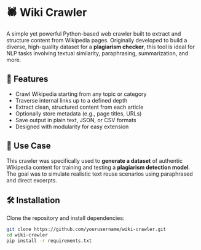 # 🕷️ Wiki Crawler

A simple yet powerful Python-based web crawler built to extract and structure content from Wikipedia pages. Originally developed to build a diverse, high-quality dataset for a **plagiarism checker**, this tool is ideal for NLP tasks involving textual similarity, paraphrasing, summarization, and more.

## 🚀 Features

- Crawl Wikipedia starting from any topic or category
- Traverse internal links up to a defined depth
- Extract clean, structured content from each article
- Optionally store metadata (e.g., page titles, URLs)
- Save output in plain text, JSON, or CSV formats
- Designed with modularity for easy extension

## 🧠 Use Case

This crawler was specifically used to **generate a dataset** of authentic Wikipedia content for training and testing a **plagiarism detection model**. The goal was to simulate realistic text reuse scenarios using paraphrased and direct excerpts.

## 🛠️ Installation

Clone the repository and install dependencies:

```bash
git clone https://github.com/yourusername/wiki-crawler.git
cd wiki-crawler
pip install -r requirements.txt
